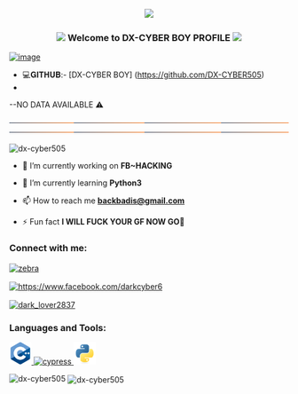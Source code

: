 

<p align="center"><img src="https://img.shields.io/badge/MADE%20IN BANGLADESHI-SPAMMAR AND PROGRAMMER-green?colorA=%23ff0000&colorB=%23017e40&style=flat-square">
 
<h3 align="center">
  <img src="https://emoji.discord.st/emojis/768b108d-274f-4f44-a634-8477b16efce7.gif" width="25">
    Welcome to DX-CYBER BOY PROFILE 
  <img src="https://emoji.discord.st/emojis/768b108d-274f-4f44-a634-8477b16efce7.gif" width="25">
</h3>

[![image](https://www.linkpicture.com/q/SGVhack18_8.gif)](https://www.linkpicture.com/view.php?img=LPic63517e6c7db07780390008)

- 💻𝐆𝐈𝐓𝐇𝐔𝐁:- [DX-CYBER BOY] (https://github.com/DX-CYBER505) 
-
--NO DATA AVAILABLE ⚠️

 

<img align="center" alt="line" src="https://github.com/DalpatRathore/dalpatrathore/blob/main/assets/images/line-2.svg">

 


 

<img align="center" alt="line" src="https://github.com/DalpatRathore/dalpatrathore/blob/main/assets/images/line-2.svg">

 

<p align="left"> <img src="https://komarev.com/ghpvc/?username=dx-cyber505&label=Profile%20views&color=0e75b6&style=flat" alt="dx-cyber505" /> </p>

- 🔭 I’m currently working on **FB~HACKING**

- 🌱 I’m currently learning **Python3**

- 📫 How to reach me **backbadis@gmail.com**

- ⚡ Fun fact **I WILL FUCK YOUR GF NOW GO🤧**

<h3 align="left">Connect with me:</h3>

<p align="left">

<a href="https://twitter.com/zebra" target="blank"><img align="center" src="https://raw.githubusercontent.com/rahuldkjain/github-profile-readme-generator/master/src/images/icons/Social/twitter.svg" alt="zebra" height="30" width="40" /></a>

<a href="https://fb.com/https://www.facebook.com/darkcyber6" target="blank"><img align="center" src="https://raw.githubusercontent.com/rahuldkjain/github-profile-readme-generator/master/src/images/icons/Social/facebook.svg" alt="https://www.facebook.com/darkcyber6" height="30" width="40" /></a>

<a href="https://instagram.com/dark_lover2837" target="blank"><img align="center" src="https://raw.githubusercontent.com/rahuldkjain/github-profile-readme-generator/master/src/images/icons/Social/instagram.svg" alt="dark_lover2837" height="30" width="40" /></a>

</p>

<h3 align="left">Languages and Tools:</h3>

<p align="left"> <a href="https://www.w3schools.com/cpp/" target="_blank" rel="noreferrer"> <img src="https://raw.githubusercontent.com/devicons/devicon/master/icons/cplusplus/cplusplus-original.svg" alt="cplusplus" width="40" height="40"/> </a> <a href="https://www.cypress.io" target="_blank" rel="noreferrer"> <img src="https://raw.githubusercontent.com/simple-icons/simple-icons/6e46ec1fc23b60c8fd0d2f2ff46db82e16dbd75f/icons/cypress.svg" alt="cypress" width="40" height="40"/> </a> <a href="https://www.python.org" target="_blank" rel="noreferrer"> <img src="https://raw.githubusercontent.com/devicons/devicon/master/icons/python/python-original.svg" alt="python" width="40" height="40"/> </a> </p>

<p><img align="left" src="https://github-readme-stats.vercel.app/api/top-langs?username=dx-cyber505&show_icons=true&locale=en&layout=compact" alt="dx-cyber505" /></p>

<p>&nbsp;<img align="center" src="https://github-readme-stats.vercel.app/api?username=dx-cyber505&show_icons=true&locale=en" alt="dx-cyber505" /></p>


 

 

 

 




























